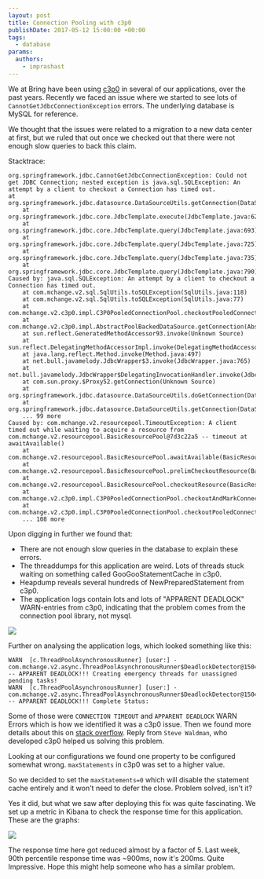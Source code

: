 ```yaml
---
layout: post
title: Connection Pooling with c3p0
publishDate: 2017-05-12 15:00:00 +00:00
tags:
  - database
params:
  authors:
    - imprashast
---
```


We at Bring have been using [c3p0](http://www.mchange.com/projects/c3p0/) in several of our applications, over the past years. Recently we faced an issue where we started to see lots of `CannotGetJdbcConnectionException` errors. The underlying database is MySQL for reference.

We thought that the issues were related to a migration to a new data center at first, but we ruled that out once we checked out that there were not enough slow queries to back this claim.

Stacktrace:

```
org.springframework.jdbc.CannotGetJdbcConnectionException: Could not get JDBC Connection; nested exception is java.sql.SQLException: An attempt by a client to checkout a Connection has timed out.
at org.springframework.jdbc.datasource.DataSourceUtils.getConnection(DataSourceUtils.java:80)
	at org.springframework.jdbc.core.JdbcTemplate.execute(JdbcTemplate.java:628)
	at org.springframework.jdbc.core.JdbcTemplate.query(JdbcTemplate.java:693)
	at org.springframework.jdbc.core.JdbcTemplate.query(JdbcTemplate.java:725)
	at org.springframework.jdbc.core.JdbcTemplate.query(JdbcTemplate.java:735)
	at org.springframework.jdbc.core.JdbcTemplate.query(JdbcTemplate.java:790)
Caused by: java.sql.SQLException: An attempt by a client to checkout a Connection has timed out.
	at com.mchange.v2.sql.SqlUtils.toSQLException(SqlUtils.java:118)
	at com.mchange.v2.sql.SqlUtils.toSQLException(SqlUtils.java:77)
	at com.mchange.v2.c3p0.impl.C3P0PooledConnectionPool.checkoutPooledConnection(C3P0PooledConnectionPool.java:690)
	at com.mchange.v2.c3p0.impl.AbstractPoolBackedDataSource.getConnection(AbstractPoolBackedDataSource.java:140)
	at sun.reflect.GeneratedMethodAccessor93.invoke(Unknown Source)
	at sun.reflect.DelegatingMethodAccessorImpl.invoke(DelegatingMethodAccessorImpl.java:43)
	at java.lang.reflect.Method.invoke(Method.java:497)
	at net.bull.javamelody.JdbcWrapper$3.invoke(JdbcWrapper.java:765)
	at net.bull.javamelody.JdbcWrapper$DelegatingInvocationHandler.invoke(JdbcWrapper.java:285)
	at com.sun.proxy.$Proxy52.getConnection(Unknown Source)
	at org.springframework.jdbc.datasource.DataSourceUtils.doGetConnection(DataSourceUtils.java:111)
	at org.springframework.jdbc.datasource.DataSourceUtils.getConnection(DataSourceUtils.java:77)
	... 99 more
Caused by: com.mchange.v2.resourcepool.TimeoutException: A client timed out while waiting to acquire a resource from com.mchange.v2.resourcepool.BasicResourcePool@7d3c22a5 -- timeout at awaitAvailable()
	at com.mchange.v2.resourcepool.BasicResourcePool.awaitAvailable(BasicResourcePool.java:1467)
	at com.mchange.v2.resourcepool.BasicResourcePool.prelimCheckoutResource(BasicResourcePool.java:644)
	at com.mchange.v2.resourcepool.BasicResourcePool.checkoutResource(BasicResourcePool.java:554)
	at com.mchange.v2.c3p0.impl.C3P0PooledConnectionPool.checkoutAndMarkConnectionInUse(C3P0PooledConnectionPool.java:758)
	at com.mchange.v2.c3p0.impl.C3P0PooledConnectionPool.checkoutPooledConnection(C3P0PooledConnectionPool.java:685)
	... 108 more

```

Upon digging in further we found that:
 
- There are not enough slow queries in the database to explain these errors.
- The threaddumps for this application are weird. Lots of threads stuck waiting on something called GooGooStatementCache in c3p0.
- Heapdump reveals several hundreds of NewPreparedStatement from c3p0.
- The application logs contain lots and lots of "APPARENT DEADLOCK" WARN-entries from c3p0, indicating that the problem comes from the connection pool library, not mysql.

![](images/heap_dump_c3p0.png)

Further on analysing the application logs, which looked something like this:

```
WARN  [c.ThreadPoolAsynchronousRunner] [user:] - com.mchange.v2.async.ThreadPoolAsynchronousRunner$DeadlockDetector@15046d35 -- APPARENT DEADLOCK!!! Creating emergency threads for unassigned pending tasks!
WARN  [c.ThreadPoolAsynchronousRunner] [user:] - com.mchange.v2.async.ThreadPoolAsynchronousRunner$DeadlockDetector@15046d35 -- APPARENT DEADLOCK!!! Complete Status:

```

Some of those were `CONNECTION TIMEOUT` and `APPARENT DEADLOCK` WARN Errors which is how we identified it was a c3p0 issue. Then we found more details about this on [stack overflow](http://stackoverflow.com/questions/30952887/apparent-deadlock-c3p0-0-9-5-1-spring). Reply from `Steve Waldman`, who developed c3p0 helped us solving this problem.

Looking at our configurations we found one property to be configured somewhat wrong. `maxStatements` in c3p0 was set to a higher value.

So we decided to set the `maxStatements=0` which will disable the statement cache entirely and it won't need to defer the close. Problem solved, isn't it?

Yes it did, but what we saw after deploying this fix was quite fascinating. We set up a metric in Kibana to check the response time for this application. These are the graphs:

![](images/response_time_graphs_c3p0.png)

The response time here got reduced almost by a factor of 5. Last week, 90th percentile response time was ~900ms, now it's 200ms. Quite Impressive. Hope this might help someone who has a similar problem.

